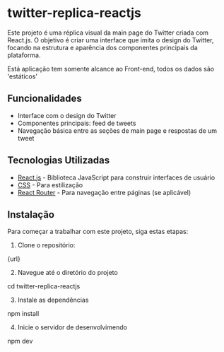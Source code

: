 # twitter-replica-reactjs

Este projeto é uma réplica visual da main page do Twitter criada com React.js. O objetivo é criar uma interface que imita o design do Twitter, focando na estrutura e aparência dos componentes principais da plataforma.

Está aplicação tem somente alcance ao Front-end, todos os dados são 'estáticos'

## Funcionalidades

- Interface com o design do Twitter
- Componentes principais: feed de tweets
- Navegação básica entre as seções de main page e respostas de um tweet

## Tecnologias Utilizadas

- [React.js](https://reactjs.org/) - Biblioteca JavaScript para construir interfaces de usuário
- [CSS](https://developer.mozilla.org/en-US/docs/Web/CSS) - Para estilização
- [React Router](https://reactrouter.com/) - Para navegação entre páginas (se aplicável)

## Instalação

Para começar a trabalhar com este projeto, siga estas etapas:

1. Clone o repositório:

{url}

2. Navegue até o diretório do projeto

cd twitter-replica-reactjs

3. Instale as dependências

npm install

4. Inicie o servidor de desenvolvimendo

npm dev
